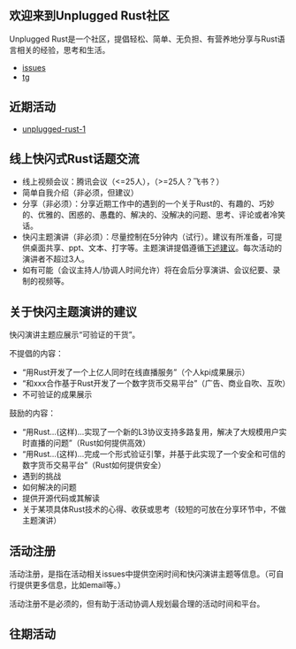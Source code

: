 ## 欢迎来到Unplugged Rust社区

Unplugged Rust是一个社区，提倡轻松、简单、无负担、有营养地分享与Rust语言相关的经验，思考和生活。

* [issues](https://github.com/unplugged-rust/unplugged-rust.github.io/issues)
* [tg](https://t.me/unplugged_rust)

## 近期活动

* [unplugged-rust-1](https://github.com/unplugged-rust/unplugged-rust.github.io/issues/1)

## 线上快闪式Rust话题交流

* 线上视频会议：腾讯会议（<=25人），（>=25人？飞书？）
* 简单自我介绍（非必须，但建议）
* 分享（非必须）：分享近期工作中的遇到的一个关于Rust的、有趣的、巧妙的、优雅的、困惑的、愚蠢的、解决的、没解决的问题、思考、评论或者冷笑话。
* 快闪主题演讲（非必须）：尽量控制在5分钟内（试行）。建议有所准备，可提供桌面共享、ppt、文本、打字等。主题演讲提倡遵循[下述建议](#关于快闪主题演讲的建议)。每次活动的演讲者不超过3人。
* 如有可能（会议主持人/协调人时间允许）将在会后分享演讲、会议纪要、录制的视频等。

## 关于快闪主题演讲的建议

快闪演讲主题应展示“可验证的干货”。

不提倡的内容：
* “用Rust开发了一个上亿人同时在线直播服务”（个人kpi成果展示）
* “和xxx合作基于Rust开发了一个数字货币交易平台”（广告、商业自吹、互吹）
* 不可验证的成果展示

鼓励的内容：
* “用Rust...(这样)...实现了一个新的L3协议支持多路复用，解决了大规模用户实时直播的问题”（Rust如何提供高效）
* “用Rust...(这样)...完成一个形式验证引擎，并基于此实现了一个安全和可信的数字货币交易平台”（Rust如何提供安全）
* 遇到的挑战
* 如何解决的问题
* 提供开源代码或其解读
* 关于某项具体Rust技术的心得、收获或思考（较短的可放在分享环节中，不做主题演讲）

## 活动注册
活动注册，是指在活动相关issues中提供空闲时间和快闪演讲主题等信息。（可自行提供更多信息，比如email等。）

活动注册不是必须的，但有助于活动协调人规划最合理的活动时间和平台。

## 往期活动